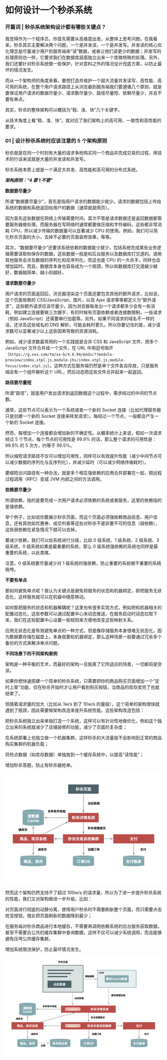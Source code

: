 # 如何设计一个秒杀系统

### 开篇词 | 秒杀系统架构设计都有哪些关键点？

我觉得作为一个程序员，你首先需要从高维度出发，从整体上思考问题。在我看来，秒杀其实主要解决两个问题，一个是并发读，一个是并发写。并发读的核心优化理念是尽量减少用户到服务端来“读”数据，或者让他们读更少的数据；并发写的处理原则也一样，它要求我们在数据库层面独立出来一个库做特殊的处理。另外，我们还要针对秒杀系统做一些保护，针对意料之外的情况设计兜底方案，以防止最坏的情况发生。

而从一个架构师的角度来看，要想打造并维护一个超大流量并发读写、高性能、高可用的系统，在整个用户请求路径上从浏览器到服务端我们要遵循几个原则，就是要保证用户请求的数据尽量少、请求数尽量少、路径尽量短、依赖尽量少，并且不要有单点。

其实，秒杀的整体架构可以概括为“稳、准、快”几个关键字。

从技术角度上看“稳、准、快”，就对应了我们架构上的高可用、一致性和高性能的要求。

### 01 | 设计秒杀系统时应该注意的 5 个架构原则

秒杀就是在同一个时刻有大量的请求争抢购买同一个商品并完成交易的过程，用技术的行话来说就是大量的并发读和并发写。

秒杀系统本质上就是一个满足大并发、高性能和高可用的分布式系统。

***架构原则：“4 要 1 不要”***

**数据要尽量少**

所谓“数据要尽量少”，首先是指用户请求的数据能少就少。请求的数据包括上传给系统的数据和系统返回给用户的数据（通常就是网页）。

因为首先这些数据在网络上传输需要时间，其次不管是请求数据还是返回数据都需要服务器做处理，而服务器在写网络时通常都要做压缩和字符编码，这些都非常消耗 CPU，所以减少传输的数据量可以显著减少 CPU 的使用。例如，我们可以简化秒杀页面的大小，去掉不必要的页面装修效果，等等。

其次，“数据要尽量少”还要求系统依赖的数据能少就少，包括系统完成某些业务逻辑需要读取和保存的数据，这些数据一般是和后台服务以及数据库打交道的。调用其他服务会涉及数据的序列化和反序列化，而这也是 CPU 的一大杀手，同样也会增加延时。而且，数据库本身也容易成为一个瓶颈，所以和数据库打交道越少越好，数据越简单、越小则越好。

**请求数要尽量少**

用户请求的页面返回后，浏览器渲染这个页面还要包含其他的额外请求，比如说，这个页面依赖的 CSS/JavaScript，图片，以及 Ajax 请求等等都定义为“额外请求”，这些额外请求应该尽量少。因为浏览器每发出一个请求都多少会有一些消耗，例如建立连接要做三次握手，有的时候有页面依赖或者连接数限制，一些请求（例如 JavaScript）还需要串行加载等。另外，如果不同请求的域名不一样的话，还涉及这些域名的 DNS 解析，可能会耗时更久。所以你要记住的是，减少请求数可以显著减少以上这些因素导致的资源消耗。

例如，减少请求数最常用的一个实践就是合并 CSS 和 JavaScript 文件，把多个 JavaScript 文件合并成一个文件，在 URL 中用逗号隔开（`https://g.xxx.com/tm/xx-b/4.0.94/mods/??module-preview/index.xtpl.js,module-jhs/index.xtpl.js,module-focus/index.xtpl.js`）。这种方式在服务端仍然是单个文件各自存放，只是服务端会有一个组件解析这个 URL，然后动态把这些文件合并起来一起返回。

**路径要尽量短**

所谓“路径”，就是用户发出请求到返回数据这个过程中，需求经过的中间的节点数。

通常，这些节点可以表示为一个系统或者一个新的 Socket 连接（比如代理服务器只是创建一个新的 Socket 连接来转发请求）。每经过一个节点，一般都会产生一个新的 Socket 连接。

然而，每增加一个连接都会增加新的不确定性。从概率统计上来说，假如一次请求经过 5 个节点，每个节点的可用性是 99.9% 的话，那么整个请求的可用性是：99.9% 的 5 次方，约等于 99.5%。

所以缩短请求路径不仅可以增加可用性，同样可以有效提升性能（减少中间节点可以减少数据的序列化与反序列化），并减少延时（可以减少网络传输耗时）。

要缩短访问路径有一种办法，就是多个相互强依赖的应用合并部署在一起，把远程过程调用（RPC）变成 JVM 内部之间的方法调用。

**依赖要尽量少**

所谓依赖，指的是要完成一次用户请求必须依赖的系统或者服务，这里的依赖指的是强依赖。

举个例子，比如说你要展示秒杀页面，而这个页面必须强依赖商品信息、用户信息，还有其他如优惠券、成交列表等这些对秒杀不是非要不可的信息（弱依赖），这些弱依赖在紧急情况下就可以去掉。

要减少依赖，我们可以给系统进行分级，比如 0 级系统、1 级系统、2 级系统、3 级系统，0 级系统如果是最重要的系统，那么 0 级系统强依赖的系统也同样是最重要的系统，以此类推。

注意，0 级系统要尽量减少对 1 级系统的强依赖，防止重要的系统被不重要的系统拖垮。

**不要有单点**

那如何避免单点呢？我认为关键点是避免将服务的状态和机器绑定，即把服务无状态化，这样服务就可以在机器中随意移动。

如何那把服务的状态和机器解耦呢？这里也有很多实现方式，例如把和机器相关的配置动态化，这些参数可以通过配置中心来动态推送，在服务启动时动态拉取下来，我们在这些配置中心设置一些规则来方便地改变这些映射关系。

应用无状态化是有效避免单点的一种方式，但是像存储服务本身很难无状态化，因为数据要存储在磁盘上，本身就要和机器绑定，那么这种场景一般要通过冗余多个备份的方式来解决单点问题。

**不同场景下的不同架构案例**

架构是一种平衡的艺术，而最好的架构一旦脱离了它所适应的场景，一切都将是空谈。

如果你想快速搭建一个简单的秒杀系统，只需要把你的商品购买页面增加一个“定时上架”功能，仅在秒杀开始时才让用户看到购买按钮，当商品的库存卖完了也就结束了。

但随着请求量的加大（比如从 1w/s 到了 10w/s 的量级），这个简单的架构很快就遇到了瓶颈，因此需要做架构改造来提升系统性能。这些架构改造包括：

把秒杀系统独立出来单独打造一个系统，这样可以有针对性地做优化，例如这个独立出来的系统就减少了店铺装修的功能，减少了页面的复杂度；

在系统部署上也独立做一个机器集群，这样秒杀的大流量就不会影响到正常的商品购买集群的机器负载；

将热点数据（如库存数据）单独放到一个缓存系统中，以提高“读性能”；

增加秒杀答题，防止有秒杀器抢单。

![架构案例 1](https://github.com/songor/interview/blob/master/picture/%E6%9E%B6%E6%9E%84%E6%A1%88%E4%BE%8B%201.jpg)

然而这个架构仍然支持不了超过 100w/s 的请求量，所以为了进一步提升秒杀系统的性能，我们又对架构做进一步升级，比如：

对页面进行彻底的动静分离，使得用户秒杀时不需要刷新整个页面，而只需要点击抢宝按钮，借此把页面刷新的数据降到最少；

在服务端对秒杀商品进行本地缓存，不需要再调用依赖系统的后台服务获取数据，甚至不需要去公共的缓存集群中查询数据，这样不仅可以减少系统调用，而且能够避免压垮公共缓存集群。

增加系统限流保护，防止最坏情况发生。

![架构案例 2](https://github.com/songor/interview/blob/master/picture/%E6%9E%B6%E6%9E%84%E6%A1%88%E4%BE%8B%202.jpg)